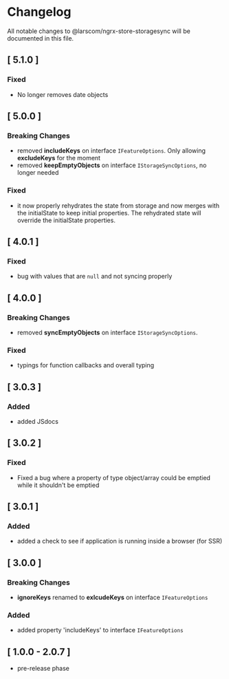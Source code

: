 # Changelog

All notable changes to @larscom/ngrx-store-storagesync will be documented in this file.

## [ 5.1.0 ]

### Fixed

- No longer removes date objects

## [ 5.0.0 ]

### Breaking Changes

- removed **includeKeys** on interface `IFeatureOptions`. Only allowing **excludeKeys** for the moment
- removed **keepEmptyObjects** on interface `IStorageSyncOptions`, no longer needed

### Fixed

- it now properly rehydrates the state from storage and now merges with the initialState to keep initial properties. The rehydrated state will override the initialState properties.

## [ 4.0.1 ]

### Fixed

- bug with values that are `null` and not syncing properly

## [ 4.0.0 ]

### Breaking Changes

- removed **syncEmptyObjects** on interface `IStorageSyncOptions`.

### Fixed

- typings for function callbacks and overall typing

## [ 3.0.3 ]

### Added

- added JSdocs

## [ 3.0.2 ]

### Fixed

- Fixed a bug where a property of type object/array could be emptied while it shouldn't be emptied

## [ 3.0.1 ]

### Added

- added a check to see if application is running inside a browser (for SSR)

## [ 3.0.0 ]

### Breaking Changes

- **ignoreKeys** renamed to **exlcudeKeys** on interface `IFeatureOptions`

### Added

- added property 'includeKeys' to interface `IFeatureOptions`

## [ 1.0.0 - 2.0.7 ]

- pre-release phase
